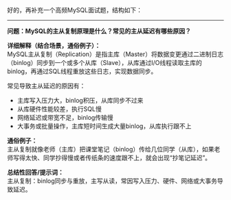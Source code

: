 好的，再补充一个高频MySQL面试题，结构如下：

---

**问题：MySQL的主从复制原理是什么？常见的主从延迟有哪些原因？**

**详细解释（结合场景，通俗例子）：**  
MySQL主从复制（Replication）是指主库（Master）将数据变更通过二进制日志（binlog）同步到一个或多个从库（Slave），从库通过I/O线程读取主库的binlog，再通过SQL线程重放这些日志，实现数据同步。

常见导致主从延迟的原因有：
- 主库写入压力大，binlog积压，从库同步不过来
- 从库硬件性能较差，执行SQL慢
- 网络延迟或带宽不足，binlog传输慢
- 大事务或批量操作，主库短时间生成大量binlog，从库执行跟不上

**通俗例子：**  
主从复制就像老师（主库）把课堂笔记（binlog）传给几位同学（从库），如果老师写得太快、同学抄得慢或者传纸条的速度跟不上，就会出现“抄笔记延迟”。

**总结性回答/提示词：**  
主从复制：binlog同步与重放，主写从读，常因写入压力、硬件、网络或大事务导致延迟。
